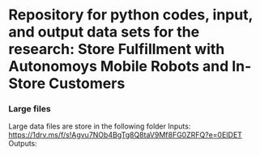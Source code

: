 # Repository for python codes, input, and output data sets for the research: Store Fulfillment with Autonomoys Mobile Robots and In-Store Customers

### Large files
Large data files are store in the following folder 
Inputs: https://1drv.ms/f/s!Agvu7NOb4BgTg8Q8taV9Mf8FG0ZRFQ?e=0EIDET
Outputs: 
